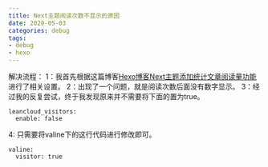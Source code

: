 ```yaml
---
title: Next主题阅读次数不显示的原因
date: 2020-05-03
categories: debug
tags: 
- debug
- hexo
---
```

解决流程：
1：我首先根据这篇博客[Hexo博客Next主题添加统计文章阅读量功能](https://bjtu-hxs.github.io/2018/06/12/leancloud-config/)进行了相关设置。
2：出现了一个问题，就是阅读次数后面没有数字显示。
3：经过我的反复尝试，终于我发现原来并不需要将下面的置为true。
```
leancloud_visitors:
  enable: false
```
4: 只需要将valine下的这行代码进行修改即可。
```
valine:
  visitor: true
```